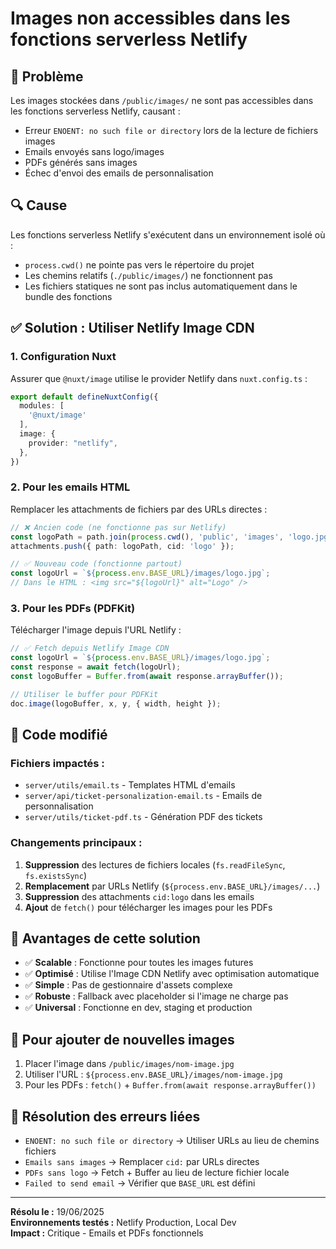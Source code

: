# Images non accessibles dans les fonctions serverless Netlify

## 🚨 Problème

Les images stockées dans `/public/images/` ne sont pas accessibles dans les fonctions serverless Netlify, causant :

- Erreur `ENOENT: no such file or directory` lors de la lecture de fichiers images
- Emails envoyés sans logo/images
- PDFs générés sans images
- Échec d'envoi des emails de personnalisation

## 🔍 Cause

Les fonctions serverless Netlify s'exécutent dans un environnement isolé où :
- `process.cwd()` ne pointe pas vers le répertoire du projet
- Les chemins relatifs (`./public/images/`) ne fonctionnent pas
- Les fichiers statiques ne sont pas inclus automatiquement dans le bundle des fonctions

## ✅ Solution : Utiliser Netlify Image CDN

### 1. Configuration Nuxt

Assurer que `@nuxt/image` utilise le provider Netlify dans `nuxt.config.ts` :

```typescript
export default defineNuxtConfig({
  modules: [
    '@nuxt/image'
  ],
  image: {
    provider: "netlify",
  },
})
```

### 2. Pour les emails HTML

Remplacer les attachments de fichiers par des URLs directes :

```typescript
// ❌ Ancien code (ne fonctionne pas sur Netlify)
const logoPath = path.join(process.cwd(), 'public', 'images', 'logo.jpg');
attachments.push({ path: logoPath, cid: 'logo' });

// ✅ Nouveau code (fonctionne partout)
const logoUrl = `${process.env.BASE_URL}/images/logo.jpg`;
// Dans le HTML : <img src="${logoUrl}" alt="Logo" />
```

### 3. Pour les PDFs (PDFKit)

Télécharger l'image depuis l'URL Netlify :

```typescript
// ✅ Fetch depuis Netlify Image CDN
const logoUrl = `${process.env.BASE_URL}/images/logo.jpg`;
const response = await fetch(logoUrl);
const logoBuffer = Buffer.from(await response.arrayBuffer());

// Utiliser le buffer pour PDFKit
doc.image(logoBuffer, x, y, { width, height });
```

## 🔧 Code modifié

### Fichiers impactés :
- `server/utils/email.ts` - Templates HTML d'emails
- `server/api/ticket-personalization-email.ts` - Emails de personnalisation  
- `server/utils/ticket-pdf.ts` - Génération PDF des tickets

### Changements principaux :
1. **Suppression** des lectures de fichiers locales (`fs.readFileSync`, `fs.existsSync`)
2. **Remplacement** par URLs Netlify (`${process.env.BASE_URL}/images/...`)
3. **Suppression** des attachments `cid:logo` dans les emails
4. **Ajout** de `fetch()` pour télécharger les images pour les PDFs

## 🚀 Avantages de cette solution

- ✅ **Scalable** : Fonctionne pour toutes les images futures
- ✅ **Optimisé** : Utilise l'Image CDN Netlify avec optimisation automatique
- ✅ **Simple** : Pas de gestionnaire d'assets complexe
- ✅ **Robuste** : Fallback avec placeholder si l'image ne charge pas
- ✅ **Universal** : Fonctionne en dev, staging et production

## 📝 Pour ajouter de nouvelles images

1. Placer l'image dans `/public/images/nom-image.jpg`
2. Utiliser l'URL : `${process.env.BASE_URL}/images/nom-image.jpg`
3. Pour les PDFs : `fetch()` + `Buffer.from(await response.arrayBuffer())`

## 🐛 Résolution des erreurs liées

- `ENOENT: no such file or directory` → Utiliser URLs au lieu de chemins fichiers
- `Emails sans images` → Remplacer `cid:` par URLs directes
- `PDFs sans logo` → Fetch + Buffer au lieu de lecture fichier locale
- `Failed to send email` → Vérifier que `BASE_URL` est défini

---

**Résolu le :** 19/06/2025  
**Environnements testés :** Netlify Production, Local Dev  
**Impact :** Critique - Emails et PDFs fonctionnels
